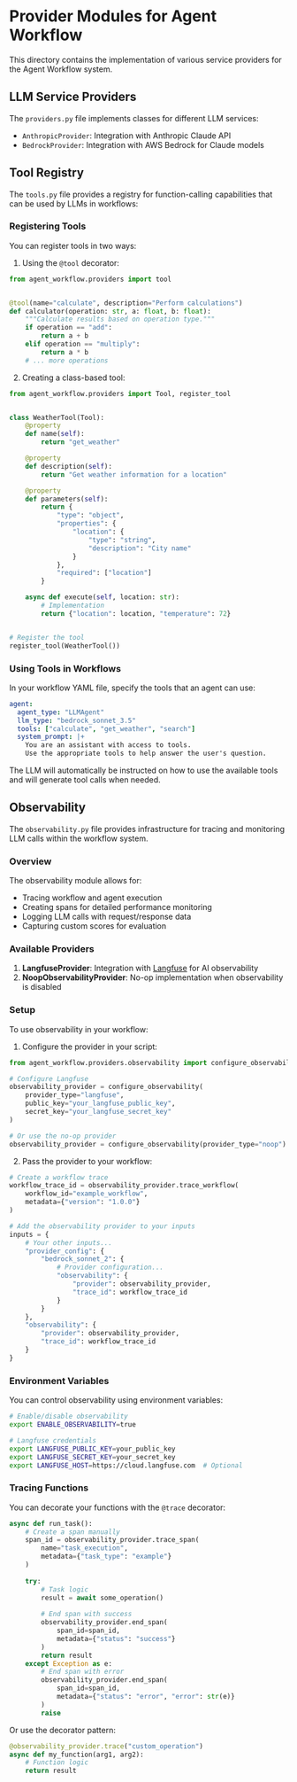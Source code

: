 # Provider Modules for Agent Workflow

This directory contains the implementation of various service providers for the Agent Workflow system.

## LLM Service Providers

The `providers.py` file implements classes for different LLM services:

- `AnthropicProvider`: Integration with Anthropic Claude API
- `BedrockProvider`: Integration with AWS Bedrock for Claude models

## Tool Registry

The `tools.py` file provides a registry for function-calling capabilities that can be used by LLMs in workflows:

### Registering Tools

You can register tools in two ways:

1. Using the `@tool` decorator:

```python
from agent_workflow.providers import tool


@tool(name="calculate", description="Perform calculations")
def calculator(operation: str, a: float, b: float):
    """Calculate results based on operation type."""
    if operation == "add":
        return a + b
    elif operation == "multiply":
        return a * b
    # ... more operations
```

2. Creating a class-based tool:

```python
from agent_workflow.providers import Tool, register_tool


class WeatherTool(Tool):
    @property
    def name(self):
        return "get_weather"

    @property
    def description(self):
        return "Get weather information for a location"

    @property
    def parameters(self):
        return {
            "type": "object",
            "properties": {
                "location": {
                    "type": "string",
                    "description": "City name"
                }
            },
            "required": ["location"]
        }

    async def execute(self, location: str):
        # Implementation
        return {"location": location, "temperature": 72}


# Register the tool
register_tool(WeatherTool())
```

### Using Tools in Workflows

In your workflow YAML file, specify the tools that an agent can use:

```yaml
agent:
  agent_type: "LLMAgent"
  llm_type: "bedrock_sonnet_3.5"
  tools: ["calculate", "get_weather", "search"]
  system_prompt: |+
    You are an assistant with access to tools.
    Use the appropriate tools to help answer the user's question.
```

The LLM will automatically be instructed on how to use the available tools and will generate tool calls when needed.

## Observability

The `observability.py` file provides infrastructure for tracing and monitoring LLM calls within the workflow system.

### Overview

The observability module allows for:
- Tracing workflow and agent execution
- Creating spans for detailed performance monitoring
- Logging LLM calls with request/response data
- Capturing custom scores for evaluation

### Available Providers

1. **LangfuseProvider**: Integration with [Langfuse](https://langfuse.com/) for AI observability
2. **NoopObservabilityProvider**: No-op implementation when observability is disabled

### Setup

To use observability in your workflow:

1. Configure the provider in your script:

```python
from agent_workflow.providers.observability import configure_observability

# Configure Langfuse
observability_provider = configure_observability(
    provider_type="langfuse",
    public_key="your_langfuse_public_key",
    secret_key="your_langfuse_secret_key"
)

# Or use the no-op provider
observability_provider = configure_observability(provider_type="noop")
```

2. Pass the provider to your workflow:

```python
# Create a workflow trace
workflow_trace_id = observability_provider.trace_workflow(
    workflow_id="example_workflow",
    metadata={"version": "1.0.0"}
)

# Add the observability provider to your inputs
inputs = {
    # Your other inputs...
    "provider_config": {
        "bedrock_sonnet_2": {
            # Provider configuration...
            "observability": {
                "provider": observability_provider,
                "trace_id": workflow_trace_id
            }
        }
    },
    "observability": {
        "provider": observability_provider,
        "trace_id": workflow_trace_id
    }
}
```

### Environment Variables

You can control observability using environment variables:

```bash
# Enable/disable observability
export ENABLE_OBSERVABILITY=true

# Langfuse credentials
export LANGFUSE_PUBLIC_KEY=your_public_key
export LANGFUSE_SECRET_KEY=your_secret_key
export LANGFUSE_HOST=https://cloud.langfuse.com  # Optional
```

### Tracing Functions

You can decorate your functions with the `@trace` decorator:

```python
async def run_task():
    # Create a span manually
    span_id = observability_provider.trace_span(
        name="task_execution", 
        metadata={"task_type": "example"}
    )
    
    try:
        # Task logic
        result = await some_operation()
        
        # End span with success
        observability_provider.end_span(
            span_id=span_id,
            metadata={"status": "success"}
        )
        return result
    except Exception as e:
        # End span with error
        observability_provider.end_span(
            span_id=span_id,
            metadata={"status": "error", "error": str(e)}
        )
        raise
```

Or use the decorator pattern:

```python
@observability_provider.trace("custom_operation")
async def my_function(arg1, arg2):
    # Function logic
    return result
```